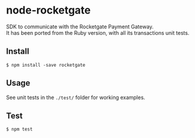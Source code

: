 node-rocketgate
===============

SDK to communicate with the Rocketgate Payment Gateway.  
It has been ported from the Ruby version, with all its transactions unit tests.

## Install ##

    $ npm install -save rocketgate

## Usage ##

See unit tests in the `./test/` folder for working examples.

## Test ##

    $ npm test
